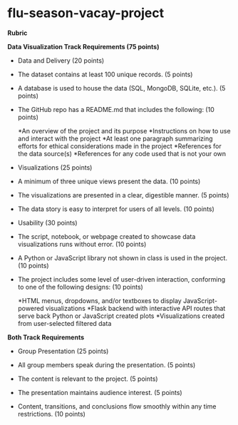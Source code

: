 # flu-season-vacay-project


**Rubric**


**Data Visualization Track Requirements (75 points)**

- Data and Delivery (20 points)
  
- The dataset contains at least 100 unique records. (5 points)

- A database is used to house the data (SQL, MongoDB, SQLite, etc.). (5 points)

- The GitHub repo has a README.md that includes the following: (10 points)
  
    *An overview of the project and its purpose
    *Instructions on how to use and interact with the project
    *At least one paragraph summarizing efforts for ethical considerations made in the project
    *References for the data source(s)
    *References for any code used that is not your own

-  Visualizations (25 points)

- A minimum of three unique views present the data. (10 points)
  
- The visualizations are presented in a clear, digestible manner. (5 points)
  
- The data story is easy to interpret for users of all levels. (10 points)

- Usability (30 points)
  
- The script, notebook, or webpage created to showcase data visualizations runs without error. (10 points)
  
- A Python or JavaScript library not shown in class is used in the project. (10 points)
  
- The project includes some level of user-driven interaction, conforming to one of the following designs: (10 points)
  
    *HTML menus, dropdowns, and/or textboxes to display JavaScript-powered visualizations
    *Flask backend with interactive API routes that serve back Python or JavaScript created plots
    *Visualizations created from user-selected filtered data

  

**Both Track Requirements**

- Group Presentation (25 points)
  
- All group members speak during the presentation. (5 points)
  
- The content is relevant to the project. (5 points)
  
- The presentation maintains audience interest. (5 points)
  
- Content, transitions, and conclusions flow smoothly within any time restrictions. (10 points)
